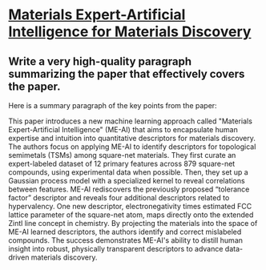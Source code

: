 # [Materials Expert-Artificial Intelligence for Materials Discovery](https://arxiv.org/abs/2312.02796)

## Write a very high-quality paragraph summarizing the paper that effectively covers the paper.

 Here is a summary paragraph of the key points from the paper:

This paper introduces a new machine learning approach called "Materials Expert-Artificial Intelligence" (ME-AI) that aims to encapsulate human expertise and intuition into quantitative descriptors for materials discovery. The authors focus on applying ME-AI to identify descriptors for topological semimetals (TSMs) among square-net materials. They first curate an expert-labeled dataset of 12 primary features across 879 square-net compounds, using experimental data when possible. Then, they set up a Gaussian process model with a specialized kernel to reveal correlations between features. ME-AI rediscovers the previously proposed “tolerance factor” descriptor and reveals four additional descriptors related to hypervalency. One new descriptor, electronegativity times estimated FCC lattice parameter of the square-net atom, maps directly onto the extended Zintl line concept in chemistry. By projecting the materials into the space of ME-AI learned descriptors, the authors identify and correct mislabeled compounds. The success demonstrates ME-AI's ability to distill human insight into robust, physically transparent descriptors to advance data-driven materials discovery.
